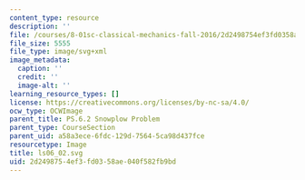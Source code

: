 ```yaml
---
content_type: resource
description: ''
file: /courses/8-01sc-classical-mechanics-fall-2016/2d2498754ef3fd0358ae040f582fb9bd_ls06_02.svg
file_size: 5555
file_type: image/svg+xml
image_metadata:
  caption: ''
  credit: ''
  image-alt: ''
learning_resource_types: []
license: https://creativecommons.org/licenses/by-nc-sa/4.0/
ocw_type: OCWImage
parent_title: PS.6.2 Snowplow Problem
parent_type: CourseSection
parent_uid: a58a3ece-6fdc-129d-7564-5ca98d437fce
resourcetype: Image
title: ls06_02.svg
uid: 2d249875-4ef3-fd03-58ae-040f582fb9bd
---
```

